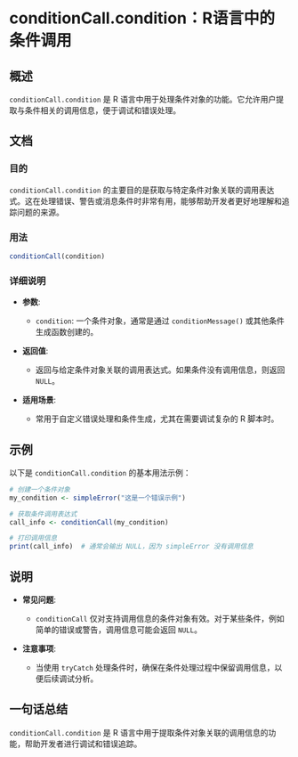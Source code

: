 <!--
Meta Description: # conditionCall.condition：R语言中的条件调用 ## 概述 `conditionCall.condition` 是 R 语言中用于处理条件对象的功能。它允许用户提取与条件相关的调用信息，便于调试和错误处理。 ## 文档 ### 目的 `conditionCall.condit...
Meta Keywords: conditioncall, condition, null, my_condition, simpleerror
-->

# conditionCall.condition：R语言中的条件调用

## 概述
`conditionCall.condition` 是 R 语言中用于处理条件对象的功能。它允许用户提取与条件相关的调用信息，便于调试和错误处理。

## 文档
### 目的
`conditionCall.condition` 的主要目的是获取与特定条件对象关联的调用表达式。这在处理错误、警告或消息条件时非常有用，能够帮助开发者更好地理解和追踪问题的来源。

### 用法
```R
conditionCall(condition)
```

### 详细说明
- **参数**:
  - `condition`: 一个条件对象，通常是通过 `conditionMessage()` 或其他条件生成函数创建的。
  
- **返回值**:
  - 返回与给定条件对象关联的调用表达式。如果条件没有调用信息，则返回 `NULL`。

- **适用场景**:
  - 常用于自定义错误处理和条件生成，尤其在需要调试复杂的 R 脚本时。

## 示例
以下是 `conditionCall.condition` 的基本用法示例：

```R
# 创建一个条件对象
my_condition <- simpleError("这是一个错误示例")

# 获取条件调用表达式
call_info <- conditionCall(my_condition)

# 打印调用信息
print(call_info)  # 通常会输出 NULL，因为 simpleError 没有调用信息
```

## 说明
- **常见问题**:
  - `conditionCall` 仅对支持调用信息的条件对象有效。对于某些条件，例如简单的错误或警告，调用信息可能会返回 `NULL`。
  
- **注意事项**:
  - 当使用 `tryCatch` 处理条件时，确保在条件处理过程中保留调用信息，以便后续调试分析。

## 一句话总结
`conditionCall.condition` 是 R 语言中用于提取条件对象关联的调用信息的功能，帮助开发者进行调试和错误追踪。